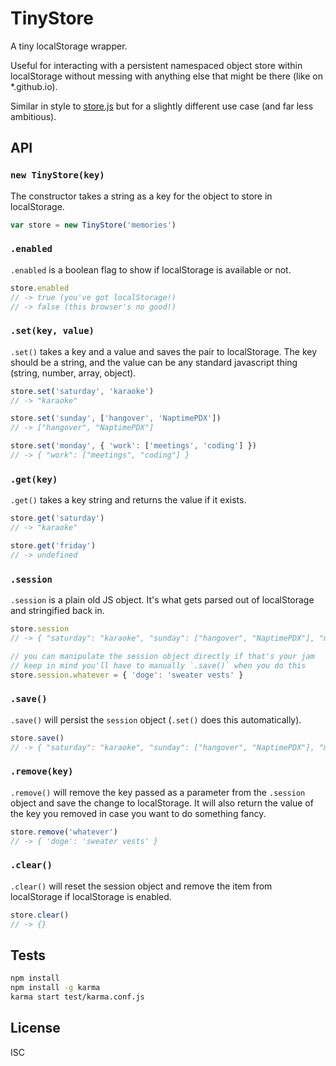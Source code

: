 # TinyStore

A tiny localStorage wrapper.

Useful for interacting with a persistent namespaced object store within localStorage without messing with anything else that might be there (like on *.github.io).

Similar in style to [store.js](https://github.com/marcuswestin/store.js/) but for a slightly different use case (and far less ambitious).

## API

### `new TinyStore(key)`

The constructor takes a string as a key for the object to store in localStorage.

```js
var store = new TinyStore('memories')
```

### `.enabled`

`.enabled` is a boolean flag to show if localStorage is available or not.

```js
store.enabled
// -> true (you've got localStorage!)
// -> false (this browser's no good!)
```

### `.set(key, value)`

`.set()` takes a key and a value and saves the pair to localStorage. The key should be a string, and the value can be any standard javascript thing (string, number, array, object).

```js
store.set('saturday', 'karaoke')
// -> "karaoke"

store.set('sunday', ['hangover', 'NaptimePDX'])
// -> ["hangover", "NaptimePDX"]

store.set('monday', { 'work': ['meetings', 'coding'] })
// -> { "work": ["meetings", "coding"] }
```

### `.get(key)`

`.get()` takes a key string and returns the value if it exists.

```js
store.get('saturday')
// -> "karaoke"

store.get('friday')
// -> undefined
```

### `.session`

`.session` is a plain old JS object. It's what gets parsed out of localStorage and stringified back in.

```js
store.session
// -> { "saturday": "karaoke", "sunday": ["hangover", "NaptimePDX"], "monday": { "work": ["meetings", "coding"] } }

// you can manipulate the session object directly if that's your jam
// keep in mind you'll have to manually `.save()` when you do this
store.session.whatever = { 'doge': 'sweater vests' }
```

### `.save()`

`.save()` will persist the `session` object (`.set()` does this automatically).

```js
store.save()
// -> { "saturday": "karaoke", "sunday": ["hangover", "NaptimePDX"], "monday": { "work": ["meetings", "coding"] }, "whatever": { "doge": "sweater vests" } }
```

### `.remove(key)`

`.remove()` will remove the key passed as a parameter from the `.session` object and save the change to localStorage. It will also return the value of the key you removed in case you want to do something fancy.

```js
store.remove('whatever')
// -> { 'doge': 'sweater vests' }
```

### `.clear()`

`.clear()` will reset the session object and remove the item from localStorage if localStorage is enabled.

```js
store.clear()
// -> {}
```

## Tests

```bash
npm install
npm install -g karma
karma start test/karma.conf.js
```

## License

ISC
